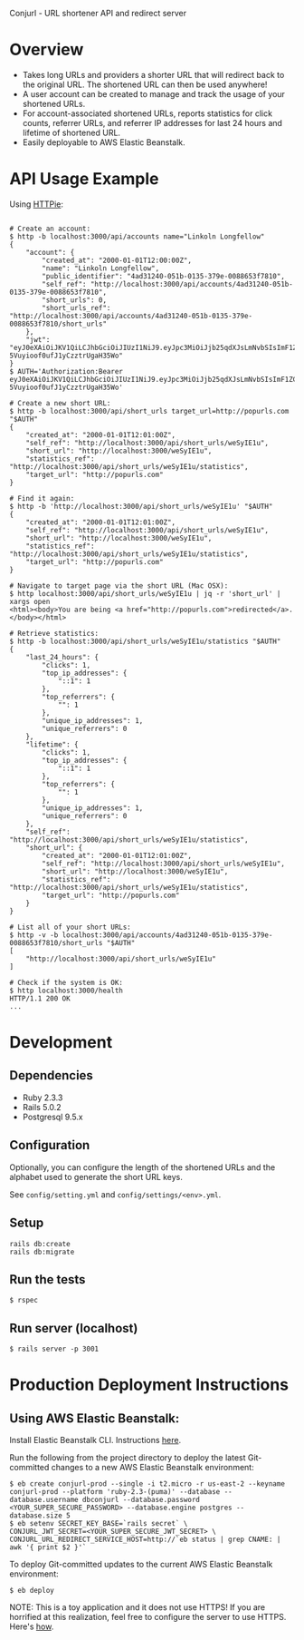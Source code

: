 Conjurl - URL shortener API and redirect server

# Overview

- Takes long URLs and providers a shorter URL that will redirect back
  to the original URL. The shortened URL can then be used anywhere!
- A user account can be created to manage and track the usage of your
  shortened URLs.
- For account-associated shortened URLs, reports statistics for click
  counts, referrer URLs, and referrer IP addresses for last 24 hours
  and lifetime of shortened URL.
- Easily deployable to AWS Elastic Beanstalk.

# API Usage Example

Using [HTTPie](http://httpie.org):
```

# Create an account:
$ http -b localhost:3000/api/accounts name="Linkoln Longfellow"
{
    "account": {
        "created_at": "2000-01-01T12:00:00Z",
        "name": "Linkoln Longfellow",
        "public_identifier": "4ad31240-051b-0135-379e-0088653f7810",
        "self_ref": "http://localhost:3000/api/accounts/4ad31240-051b-0135-379e-0088653f7810",
        "short_urls": 0,
        "short_urls_ref": "http://localhost:3000/api/accounts/4ad31240-051b-0135-379e-0088653f7810/short_urls"
    },
    "jwt": "eyJ0eXAiOiJKV1QiLCJhbGciOiJIUzI1NiJ9.eyJpc3MiOiJjb25qdXJsLmNvbSIsImF1ZCI6ImNvbmp1cmwiLCJpYXQiOjE0OTIzNzg4NTQsInN1YiI6IjRhZDMxMjQwLTA1MWItMDEzNS0zNzllLTAwODg2NTNmNzgxMCJ9.I7iqvfG6z0mrgcu-5Vuyioof0ufJ1yCzztrUgaH35Wo"
}
$ AUTH='Authorization:Bearer eyJ0eXAiOiJKV1QiLCJhbGciOiJIUzI1NiJ9.eyJpc3MiOiJjb25qdXJsLmNvbSIsImF1ZCI6ImNvbmp1cmwiLCJpYXQiOjE0OTIzNzg4NTQsInN1YiI6IjRhZDMxMjQwLTA1MWItMDEzNS0zNzllLTAwODg2NTNmNzgxMCJ9.I7iqvfG6z0mrgcu-5Vuyioof0ufJ1yCzztrUgaH35Wo'

# Create a new short URL:
$ http -b localhost:3000/api/short_urls target_url=http://popurls.com "$AUTH"
{
    "created_at": "2000-01-01T12:01:00Z",
    "self_ref": "http://localhost:3000/api/short_urls/weSyIE1u",
    "short_url": "http://localhost:3000/weSyIE1u",
    "statistics_ref": "http://localhost:3000/api/short_urls/weSyIE1u/statistics",
    "target_url": "http://popurls.com"
}

# Find it again:
$ http -b 'http://localhost:3000/api/short_urls/weSyIE1u' "$AUTH"
{
    "created_at": "2000-01-01T12:01:00Z",
    "self_ref": "http://localhost:3000/api/short_urls/weSyIE1u",
    "short_url": "http://localhost:3000/weSyIE1u",
    "statistics_ref": "http://localhost:3000/api/short_urls/weSyIE1u/statistics",
    "target_url": "http://popurls.com"
}

# Navigate to target page via the short URL (Mac OSX):
$ http localhost:3000/api/short_urls/weSyIE1u | jq -r 'short_url' | xargs open
<html><body>You are being <a href="http://popurls.com">redirected</a>.</body></html>

# Retrieve statistics:
$ http -b localhost:3000/api/short_urls/weSyIE1u/statistics "$AUTH"
{
    "last_24_hours": {
        "clicks": 1,
        "top_ip_addresses": {
            "::1": 1
        },
        "top_referrers": {
            "": 1
        },
        "unique_ip_addresses": 1,
        "unique_referrers": 0
    },
    "lifetime": {
        "clicks": 1,
        "top_ip_addresses": {
            "::1": 1
        },
        "top_referrers": {
            "": 1
        },
        "unique_ip_addresses": 1,
        "unique_referrers": 0
    },
    "self_ref": "http://localhost:3000/api/short_urls/weSyIE1u/statistics",
    "short_url": {
        "created_at": "2000-01-01T12:01:00Z",
        "self_ref": "http://localhost:3000/api/short_urls/weSyIE1u",
        "short_url": "http://localhost:3000/weSyIE1u",
        "statistics_ref": "http://localhost:3000/api/short_urls/weSyIE1u/statistics",
        "target_url": "http://popurls.com"
    }
}

# List all of your short URLs:
$ http -v -b localhost:3000/api/accounts/4ad31240-051b-0135-379e-0088653f7810/short_urls "$AUTH"
[
    "http://localhost:3000/api/short_urls/weSyIE1u"
]

# Check if the system is OK:
$ http localhost:3000/health
HTTP/1.1 200 OK
...
 ```

# Development

## Dependencies

- Ruby 2.3.3
- Rails 5.0.2
- Postgresql 9.5.x

## Configuration

Optionally, you can configure the length of the shortened URLs and the
alphabet used to generate the short URL keys.

See `config/setting.yml` and `config/settings/<env>.yml`.

## Setup

```
rails db:create
rails db:migrate
```

## Run the tests

```
$ rspec
```

## Run server (localhost)

```
$ rails server -p 3001
```

# Production Deployment Instructions

## Using AWS Elastic Beanstalk:

Install Elastic Beanstalk CLI. Instructions [here](http://docs.aws.amazon.com/elasticbeanstalk/latest/dg/eb-cli3-install.html).

Run the following from the project directory to deploy the latest Git-committed changes to a new AWS Elastic Beanstalk environment:
```
$ eb create conjurl-prod --single -i t2.micro -r us-east-2 --keyname conjurl-prod --platform 'ruby-2.3-(puma)' --database --database.username dbconjurl --database.password <YOUR_SUPER_SECURE_PASSWORD> --database.engine postgres --database.size 5
$ eb setenv SECRET_KEY_BASE=`rails secret` \
CONJURL_JWT_SECRET=<YOUR_SUPER_SECURE_JWT_SECRET> \
CONJURL_URL_REDIRECT_SERVICE_HOST=http://`eb status | grep CNAME: | awk '{ print $2 }'`
```

To deploy Git-committed updates to the current AWS Elastic Beanstalk environment:
```
$ eb deploy
```

NOTE: This is a toy application and it does not use HTTPS! If you are
horrified at this realization, feel free to configure the server to
use HTTPS. Here's
[how](http://docs.aws.amazon.com/elasticbeanstalk/latest/dg/configuring-https.html).
